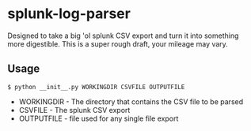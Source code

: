 # splunk-log-parser

Designed to take a big 'ol splunk CSV export and turn it into something more digestible. This is a super rough draft, your mileage may vary.

## Usage

`$ python __init__.py WORKINGDIR CSVFILE OUTPUTFILE`

- WORKINGDIR - The directory that contains the CSV file to be parsed
- CSVFILE - The splunk CSV export
- OUTPUTFILE - file used for any single file export
